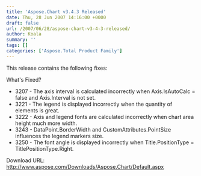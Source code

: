 ```yaml
---
title: 'Aspose.Chart v3.4.3 Released'
date: Thu, 28 Jun 2007 14:16:00 +0000
draft: false
url: /2007/06/28/aspose-chart-v3-4-3-released/
author: Koala
summary: ''
tags: []
categories: ['Aspose.Total Product Family']
---
```


This release contains the following fixes:

What's Fixed?

*   3207 - The axis interval is calculated incorrectly when Axis.IsAutoCalc = false and Axis.Interval is not set.
*   3221 - The legend is displayed incorrectly when the quantity of elements is great.
*   3222 - Axis and legend fonts are calculated incorrectly when chart area height much more width.
*   3243 - DataPoint.BorderWidth and CustomAttributes.PointSize influences the legend markers size.
*   3250 - The font angle is displayed incorrectly when Title.PositionType = TitlePositionType.Right.

Download URL: http://www.aspose.com/Downloads/Aspose.Chart/Default.aspx








